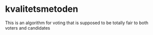 # kvalitetsmetoden
This is an algorithm for voting that is supposed to be totally fair to both voters and candidates
